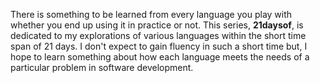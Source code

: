 There is something to be learned from every language you play with whether you end up using it in practice or not. This series, **21daysof**, is dedicated to my explorations of various languages within the short time span of 21 days. I don't expect to gain fluency in such a short time but, I hope to learn something about how each language meets the needs of a particular problem in software development.
